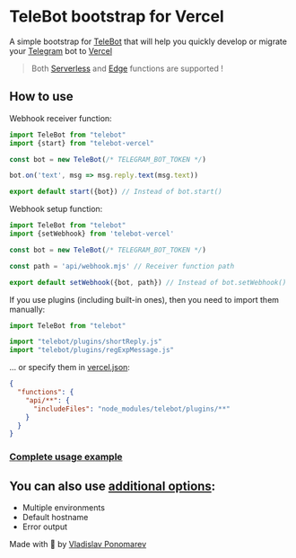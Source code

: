 # TeleBot bootstrap for Vercel

A simple bootstrap for [TeleBot](https://github.com/mullwar/telebot) that will help you quickly develop or migrate
your [Telegram](https://telegram.org) bot
to [Vercel](https://vercel.com)

> Both [Serverless](https://vercel.com/docs/concepts/functions/serverless-functions)
> and [Edge](https://vercel.com/docs/concepts/functions/edge-functions) functions are supported !

## How to use

Webhook receiver function:

```js
import TeleBot from "telebot"
import {start} from "telebot-vercel"

const bot = new TeleBot(/* TELEGRAM_BOT_TOKEN */)

bot.on('text', msg => msg.reply.text(msg.text))

export default start({bot}) // Instead of bot.start()
```

Webhook setup function:

```js
import TeleBot from "telebot"
import {setWebhook} from 'telebot-vercel'

const bot = new TeleBot(/* TELEGRAM_BOT_TOKEN */)

const path = 'api/webhook.mjs' // Receiver function path

export default setWebhook({bot, path}) // Instead of bot.setWebhook()
```

If you use plugins (including built-in ones), then you need to import them manually:

```js
import TeleBot from "telebot"

import "telebot/plugins/shortReply.js"
import "telebot/plugins/regExpMessage.js"
```

... or specify them in [vercel.json](https://vercel.com/docs/project-configuration#project-configuration/functions):

```json
{
  "functions": {
    "api/**": {
      "includeFiles": "node_modules/telebot/plugins/**"
    }
  }
}
```

### [Complete usage example](https://github.com/PonomareVlad/TeleVercelBot)

## You can also use [additional options](/index.mjs):

- Multiple environments
- Default hostname
- Error output

Made with 💜 by [Vladislav Ponomarev](https://GitHub.com/PonomareVlad)

